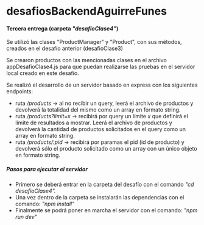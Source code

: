 # desafiosBackendAguirreFunes

#### Tercera entrega (carpeta _"desafioClase4"_)

Se utilizó las clases "ProductManager" y "Product", con sus métodos, creados en el desafío anterior (desafioClase3)

Se crearon productos con las mencionadas clases en el archivo appDesafioClase4.js para que puedan realizarse las pruebas en el servidor local creado en este desafío.

Se realizó el desarrollo de un servidor basado en express con los siguientes endpoints:

- ruta _/products_ -> al no recibir un query, leerá el archivo de productos y devolverá la totalidad del mismo como un array en formato string.
- ruta _/products?limit=x_ -> recibirá por query un límite _x_ que definirá el límite de resultados a mostrar. Leerá el archivo de productos y devolverá la cantidad de productos solicitados en el query como un array en formato string.
- ruta _/products/:pid_ -> recibirá por paramas el pid (id de producto) y devolverá sólo el producto solicitado como un array con un único objeto en formato string.

##### Pasos para ejecutar el servidor

- Primero se deberá entrar en la carpeta del desafío con el comando _"cd desafioClase4"._
- Una vez dentro de la carpeta se instalarán las dependencias con el comando: _"npm install"_
- Finalmente se podrá poner en marcha el servidor con el comando: _"npm run dev"_
